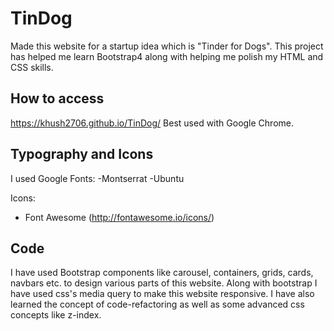 # TinDog

Made this website for a startup idea which is "Tinder for Dogs". This project has helped me learn Bootstrap4 along with helping me polish my HTML and CSS skills.


## How to access

 https://khush2706.github.io/TinDog/ Best used with Google Chrome.
 
 ## Typography and Icons
 
 I used Google Fonts:
 -Montserrat
 -Ubuntu
 
 Icons:
- Font Awesome (http://fontawesome.io/icons/)

## Code

I have used Bootstrap components like carousel, containers, grids, cards, navbars etc. to design various parts of this website. Along with bootstrap I have used css's media query to make this website responsive.
I have also learned the concept of code-refactoring as well as some advanced css concepts like z-index.
